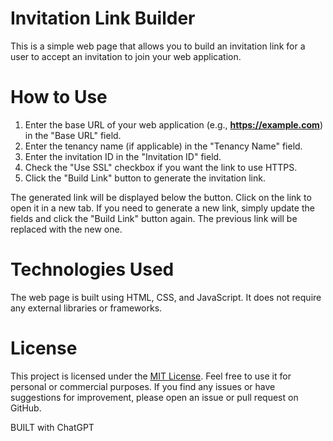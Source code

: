 Invitation Link Builder
=======================
This is a simple web page that allows you to build an invitation link for a user to accept an invitation to join your web application.

How to Use
==========
1. Enter the base URL of your web application (e.g., **https://example.com**) in the "Base URL" field.
2. Enter the tenancy name (if applicable) in the "Tenancy Name" field.
3. Enter the invitation ID in the "Invitation ID" field.
4. Check the "Use SSL" checkbox if you want the link to use HTTPS.
5. Click the "Build Link" button to generate the invitation link.

The generated link will be displayed below the button. Click on the link to open it in a new tab.
If you need to generate a new link, simply update the fields and click the "Build Link" button again. The previous link will be replaced with the new one.

Technologies Used
=================
The web page is built using HTML, CSS, and JavaScript. It does not require any external libraries or frameworks.

License
=======
This project is licensed under the [MIT License](https://chat.openai.com/LICENSE). Feel free to use it for personal or commercial purposes. If you find any issues or have suggestions for improvement, please open an issue or pull request on GitHub.


BUILT with ChatGPT

